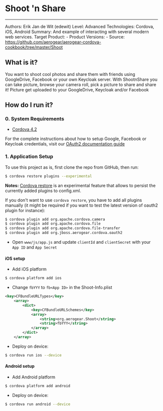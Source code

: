 # Shoot 'n Share
---------
Authors: Erik Jan de Wit (edewit)
Level: Advanced
Technologies: Cordova, iOS, Android
Summary: And example of interacting with several modern web services.
Target Product: -
Product Versions: -
Source: https://github.com/aerogear/aerogear-cordova-cookbook/tree/master/Shoot

## What is it?

You want to shoot cool photos and share them with friends using GoogleDrive, Facebook or your own Keycloak server. With ShootnShare you can take picture, browse your camera roll, pick a picture to share and share it! Picture get uploaded to your GoogleDrive, Keycloak and/or Facebook

## How do I run it?

### 0. System Requirements

* [Cordova 4.2](http://cordova.apache.org/)

For the complete instructions about how to setup Google, Facebook or Keycloak credentials, visit our [OAuth2 documentation guide](https://aerogear.org/docs/guides/security/oauth2-guide/#_before_you_get_started)

### 1. Application Setup

To use this project as is, first clone the repo from GitHub, then run:

```bash
$ cordova restore plugins --experimental
```

**Notes:** 
[Cordova restore](http://cordova.apache.org/news/2014/07/10/tools-release.html) is an experimental feature that allows to persist the currently added plugins to config.xml.

If you don't want to use ```cordova restore```, you have to add all plugins manually (it might be required if you want to test the latest version of oauth2 plugin for instance):

```bash
$ cordova plugin add org.apache.cordova.camera
$ cordova plugin add org.apache.cordova.file
$ cordova plugin add org.apache.cordova.file-transfer
$ cordova plugin add org.jboss.aerogear.cordova.oauth2
```

* Open `www/js/app.js` and update `clientId` and `clientSecret` with your `App ID` and `App Secret`

#### iOS setup

* Add iOS platform

```bash
$ cordova platform add ios
```

* Change `fbYYY` to `fb<App ID>` in the Shoot-Info.plist

```xml
<key>CFBundleURLTypes</key>
    <array>
        <dict>
            <key>CFBundleURLSchemes</key>
            <array>
                <string>org.aerogear.Shoot</string>
                <string>fbYYY</string>
            </array>
        </dict>
    </array>
```

* Deploy on device:

```bash
$ cordova run ios --device
```

#### Android setup

* Add Android platform

```bash
$ cordova platform add android
```

* Deploy on device:

```bash
$ cordova run android --device
```